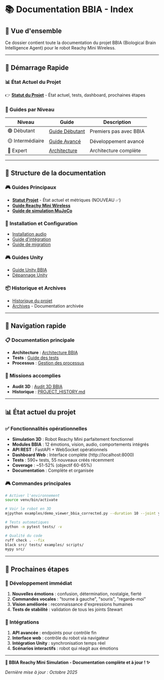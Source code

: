 # 📚 Documentation BBIA - Index

## 🎯 **Vue d'ensemble**

Ce dossier contient toute la documentation du projet BBIA (Biological Brain Intelligence Agent) pour le robot Reachy Mini Wireless.

---

## 🚀 **Démarrage Rapide**

### **📊 État Actuel du Projet**
👉 **[Statut du Projet](STATUT_PROJET.md)** - État actuel, tests, dashboard, prochaines étapes

### **🎯 Guides par Niveau**

| Niveau | Guide | Description |
|--------|-------|-------------|
| 🟢 Débutant | [Guide Débutant](GUIDE_DEBUTANT.md) | Premiers pas avec BBIA |
| 🟡 Intermédiaire | [Guide Avancé](GUIDE_AVANCE.md) | Développement avancé |
| 🔴 Expert | [Architecture](ARCHITECTURE.md) | Architecture complète |

---

## 📁 **Structure de la documentation**

### 🎮 **Guides Principaux**
- **[Statut Projet](STATUT_PROJET.md)** - État actuel et métriques (NOUVEAU ✅)
- **[Guide Reachy Mini Wireless](guides/REACHY_MINI_WIRELESS_COMPLETE_GUIDE.md)**
- **[Guide de simulation MuJoCo](simulations/MUJOCO_SIMULATION_GUIDE.md)**

### 🔧 **Installation et Configuration**
- [Installation audio](installation/AUDIO_SETUP.md)
- [Guide d'intégration](INTEGRATION_GUIDE.md)
- [Guide de migration](MIGRATION_GUIDE.md)

### 🎮 **Guides Unity**
- [Guide Unity BBIA](unity/UNITY_BBIA_GUIDE.md)
- [Dépannage Unity](unity/UNITY_TROUBLESHOOTING.md)

### 📦 **Historique et Archives**
- [Historique du projet](PROJECT_HISTORY.md)
- [Archives](archives/) - Documentation archivée

---

## 🚀 **Navigation rapide**

### 📋 **Documentation principale**
- **Architecture** : [Architecture BBIA](ARCHITECTURE.md)
- **Tests** : [Guide des tests](TESTING_GUIDE.md)
- **Processus** : [Gestion des processus](PROCESS_MANAGEMENT.md)

### 🎯 **Missions accomplies**
- **Audit 3D** : [Audit 3D BBIA](audit/AUDIT_3D_BBIA_COMPLET.md)
- **Historique** : [PROJECT_HISTORY.md](./PROJECT_HISTORY.md)

---

## 📊 **État actuel du projet**

### ✅ **Fonctionnalités opérationnelles**
- **Simulation 3D** : Robot Reachy Mini parfaitement fonctionnel
- **Modules BBIA** : 12 émotions, vision, audio, comportements intégrés
- **API REST** : FastAPI + WebSocket opérationnels
- **Dashboard Web** : Interface complète (http://localhost:8000)
- **Tests** : 590+ tests, 55 nouveaux créés récemment
- **Coverage** : ~51-52% (objectif 60-65%)
- **Documentation** : Complète et organisée

### 🎮 **Commandes principales**
```bash
# Activer l'environnement
source venv/bin/activate

# Voir le robot en 3D
mjpython examples/demo_viewer_bbia_corrected.py --duration 10 --joint yaw_body

# Tests automatiques
python -m pytest tests/ -v

# Qualité du code
ruff check . --fix
black src/ tests/ examples/ scripts/
mypy src/
```

---

## 🎯 **Prochaines étapes**

### 🚀 **Développement immédiat**
1. **Nouvelles émotions** : confusion, détermination, nostalgie, fierté
2. **Commandes vocales** : "tourne à gauche", "souris", "regarde-moi"
3. **Vision améliorée** : reconnaissance d'expressions humaines
4. **Tests de stabilité** : validation de tous les joints Stewart

### 🔧 **Intégrations**
1. **API avancée** : endpoints pour contrôle fin
2. **Interface web** : contrôle du robot via navigateur
3. **Intégration Unity** : synchronisation temps réel
4. **Scénarios interactifs** : robot qui réagit aux émotions

---

**🤖 BBIA Reachy Mini Simulation - Documentation complète et à jour ! ✨**

*Dernière mise à jour : Octobre 2025*